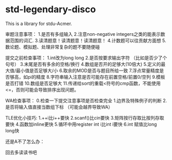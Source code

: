 # std-legendary-disco
This is a library for stdu-Acmer.

审题注意事项：
1.是否有多组输入
2.注意non-negative integers之类的能表示数据范围的词汇.
3.读清题意！读清题意！读清题意！
4.计数题可以往贡献方面想
5.数论题、模拟题、处理非常复杂的题不要随便碰

提交之前检查事项：
1.int改为long long
2.是否按要求输出字符 （比如是否少了个句号）
3.末尾是否有多余的空格/换行
4.数组是否开的足够大(10倍大)
5.定义的最大值/最小值是否足够大/小
6.取余的MOD是否与题目所给一致
7.浮点常量精度是否够高，如pi的精度
8.字符串输入注意是否可能存在前置空格/前置0/空列
9.模板是否打错
10.数组是否足够大
11.传递给sort的重载<符号的cmp函数，不能使用<=，否则可能会导致排序出现问题。


WA检查事项：
0.检查一下提交注意事项是否检查完全
1.边界及特殊例子的判断
2.是否将输入值直接当数组下标  （可能会越界导致WA）

TLE优化小技巧:
1.++i比i++要快
2.scanf()比cin要快
3.矩阵按行存取比按列存取要快
4.函数加inline更快
5.循环中用register int i比int i要快
6.int 赋值比long long快


还是A不了怎么办：

回去多读读书吧
